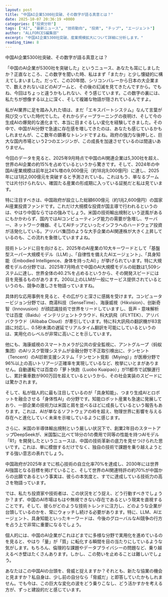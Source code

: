 ```yaml
---
layout: post
title: "中国AI企業5300社突破、その数字が語る真意とは？"
date: 2025-10-07 20:36:19 +0000
categories: ["投資分析"]
tags: ["AI", "最新ニュース", "技術動向", "投資", "チップ", "エージェント"]
author: "ALLFORCES編集部"
excerpt: "中国AI企業5300社突破、産業規模拡大について詳細に分析します。"
reading_time: 8
---
```


中国AI企業5300社突破、その数字が語る真意とは？

「中国のAI企業が5300社を突破した」というニュース、あなたも耳にしましたか？正直なところ、この数字を聞いた時、私はまず「またか」と少し懐疑的に構えてしまいました。だって、この20年間、シリコンバレーから日本の大企業まで、数えきれないほどのAIブームと、その後の幻滅を見てきたんですから。でもね、今回はちょっと違うかもしれない、そう感じています。この数字の裏には、私たちが想像する以上に深く、そして複雑な物語が隠されているんですよ。

私がAI業界に足を踏み入れた頃は、まだ「エキスパートシステム」なんて言葉が飛び交っていた時代でした。それからディープラーニングの夜明け、そして今の生成AIの爆発的な進化まで、本当に目まぐるしい変化を経験してきました。その中で、中国がAI分野で急速に存在感を増してきたのは、あなたも感じているかもしれませんが、ここ数年の顕著なトレンドですよね。政府の強力な後押しと、巨大な国内市場という2つのエンジンが、この成長を加速させているのは間違いありません。

今回のデータを見ると、2025年9月時点で中国のAI関連企業は5,300社を超え、世界のAI企業の約15%を占めているというから驚きです。そして、2024年の中国AI産業規模は前年比24%増の9,000億元（約18兆9,000億円）に達し、2025年には1兆2,000億元を突破すると予測されている。これはもう、単なるブームでは片付けられない、確固たる産業の形成期に入っている証拠だと私は見ています。

特に注目すべきは、中国政府が設立した総額600億元（約1兆2,600億円）の国家AI産業投資ファンドです。これだけ大規模な投資が国主導で行われるというのは、やはり中国ならではの強みでしょう。米国の技術輸出規制という逆風があるにもかかわらず、国内ではAIコンピューティング能力の需要が急増し、サーバー、ネットワーク機器、そしてAIチップといったインフラへのハードウェア投資が活発化している。アリババ集団のような大手企業のAI関連株が大きく上昇しているのも、この流れを象徴していますよね。

技術トレンドに目を向けると、2025年のAI産業の10大キーワードとして「基盤型スーパー大規模モデル（LLM）」、「自律性を備えたAIエージェント」、「具身知能（Embodied Intelligence、身体を持ったAI）」が挙げられています。特に大規模モデルの分野では、2025年7月時点で中国のAI大規模モデルの総数は1,509システムに達し、世界全体の40.2%を占めるというから、その開発スピードには目を見張るものがあります。200以上のLLMが一般にサービス提供されているというのも、競争の激しさを物語っていますね。

具体的な応用事例を見ると、その広がりと深さに感銘を受けます。コンピュータービジョン分野では、商湯科技（SenseTime）、海康威視（Hikvision）、创新奇智（Innovusion）が顔認識技術で世界をリードしていますし、音声・意味解析では百度（Baidu）インテリジェントクラウド、科大訊飛（iFLYTEK）、アリババクラウド（Alibaba Cloud）が牽引しています。特に科大訊飛の翻訳機が83言語に対応し、0.5秒未満の遅延でリアルタイム翻訳を可能にしているというのは、実用化のレベルが非常に高いことを示しています。

他にも、海康威視のスマートカメラが公共の安全監視に、アントグループ（蚂蚁集团）のAIリスク管理システムが金融分野で不正取引検出に、テンセント（Tencent）のAI診断支援システム「テンセント覓影（Miying）」が医療分野で96%以上の高いトリアージ正確率を実現しているなど、枚挙にいとまがありません。自動運転では百度の「萝卜快跑（Luobo Kuaipao）」が11都市で試験運行し、累計乗車数が900万回を超えているというから、その社会実装のスピードには驚かされます。

そして、私が個人的に最も注目しているのが「具身知能」、つまり生成AIとロボットを融合させる「身体性AI」の分野です。知能ロボット産業も急速に発展しており、一部企業の技術力は米国と肩を並べるほどに成長しているという報告もあります。これは、AIが単なるソフトウェアの枠を超え、物理世界に影響を与える存在へと進化していく未来を示唆しているように感じます。

さらに、米国の半導体輸出規制という厳しい状況下で、創業2年目のスタートアップDeepSeekが、米国製に比べて18分の1の費用で同等の性能を持つAIモデル「R1」を開発したというニュースは、中国の技術革新の底力を見せつけられた思いです。これは、単に模倣するだけでなく、独自の技術で課題を乗り越えようとする強い意志の表れでしょう。

中国政府が2025年までに核心技術の自立化率70%を達成し、2030年には世界AI強国となる目標を掲げていること、そして世界のAI関連特許の約70%が中国からの出願であるという事実は、彼らの本気度と、すでに達成している技術力の高さを物語っています。

では、私たち投資家や技術者は、この状況をどう捉え、どう行動すべきでしょうか？まず、中国のAI市場はもはや無視できない存在であるという現実を直視することです。そして、彼らがどのような技術トレンドに注力し、どのような企業が台頭しているのかを、常にウォッチし続ける必要があります。特に、LLM、AIエージェント、具身知能といったキーワードは、今後のグローバルなAI競争の行方を占う上で非常に重要になるでしょう。

個人的には、中国のAI企業がこれほどまでに多様な分野で実用化を進めているのを見ると、やはり「量」が「質」に転化する瞬間を目の当たりにしているような気がします。もちろん、倫理的な課題やデータプライバシーの問題など、乗り越えるべき壁はたくさんあります。しかし、この勢いを止めることは難しいでしょう。

あなたはこの中国AIの台頭を、脅威と捉えますか？それとも、新たな協業の機会と見ますか？私自身は、少し前の自分なら「脅威だ」と即答していたかもしれません。でも今は、この巨大な変化の波をどう乗りこなし、どう活かすかを考える方が、ずっと建設的だと感じています。


